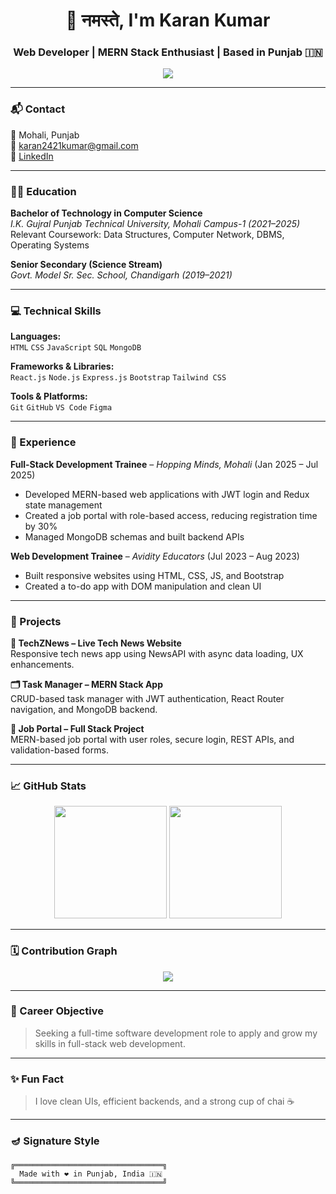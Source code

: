 <h1 align="center">🙏 नमस्ते, I'm Karan Kumar</h1>
<h3 align="center">Web Developer | MERN Stack Enthusiast | Based in Punjab 🇮🇳</h3>

<div align="center">
  <img src="https://readme-typing-svg.herokuapp.com/?lines=Full-stack+Web+Developer;MERN+Stack+Trainee;Clean+UI+Lover+☕;Always+Learning+New+Tech&center=true&width=500&height=35">
</div>

---

### 📬 Contact

📍 Mohali, Punjab  
📧 [karan2421kumar@gmail.com](mailto:karan2421kumar@gmail.com)  
🔗 [LinkedIn](https://linkedin.com/in/karan-kumar-99080b24b)

---

### 👨‍🎓 Education

**Bachelor of Technology in Computer Science**  
_I.K. Gujral Punjab Technical University, Mohali Campus-1 (2021–2025)_  
Relevant Coursework: Data Structures, Computer Network, DBMS, Operating Systems

**Senior Secondary (Science Stream)**  
_Govt. Model Sr. Sec. School, Chandigarh (2019–2021)_

---

### 💻 Technical Skills

**Languages:**  
`HTML` `CSS` `JavaScript` `SQL` `MongoDB`

**Frameworks & Libraries:**  
`React.js` `Node.js` `Express.js` `Bootstrap` `Tailwind CSS`

**Tools & Platforms:**  
`Git` `GitHub` `VS Code` `Figma`

---

### 💼 Experience

**Full-Stack Development Trainee** – *Hopping Minds, Mohali* (Jan 2025 – Jul 2025)  
- Developed MERN-based web applications with JWT login and Redux state management  
- Created a job portal with role-based access, reducing registration time by 30%  
- Managed MongoDB schemas and built backend APIs

**Web Development Trainee** – *Avidity Educators* (Jul 2023 – Aug 2023)  
- Built responsive websites using HTML, CSS, JS, and Bootstrap  
- Created a to-do app with DOM manipulation and clean UI

---

### 🔨 Projects

**📰 TechZNews – Live Tech News Website**  
Responsive tech news app using NewsAPI with async data loading, UX enhancements.

**🗂️ Task Manager – MERN Stack App**  
CRUD-based task manager with JWT authentication, React Router navigation, and MongoDB backend.

**💼 Job Portal – Full Stack Project**  
MERN-based job portal with user roles, secure login, REST APIs, and validation-based forms.

---

### 📈 GitHub Stats

<div align="center">
  <img src="https://github-readme-stats.vercel.app/api?username=karan7638&show_icons=true&theme=radical" height="180em"/>
  <img src="https://github-readme-stats.vercel.app/api/top-langs/?username=karan7638&layout=compact&theme=radical" height="180em"/>
</div>

---

### 🗓️ Contribution Graph

<div align="center">
  <img src="https://github-readme-activity-graph.cyclic.app/graph?username=karan7638&theme=react-dark&hide_border=true"/>
</div>

---

### 🎯 Career Objective
> Seeking a full-time software development role to apply and grow my skills in full-stack web development.

---

### ✨ Fun Fact
> I love clean UIs, efficient backends, and a strong cup of chai ☕

---

### 🪔 Signature Style

```text
╔═════════════════════════════════╗
  Made with ❤️ in Punjab, India 🇮🇳 
╚═════════════════════════════════╝
